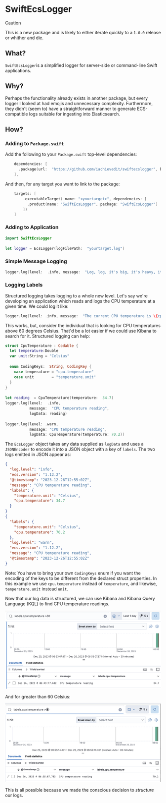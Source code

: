 # SwiftEcsLogger

> [!CAUTION]
> This is a new package and is likely to either iterate quickly to a `1.0.0` release or whither and die.


## What?

`SwiftEcsLogger`is a simplified logger for server-side or command-line Swift applications.  

## Why?

Perhaps the functionality already exists in another package, but every logger I looked at had emojis and unnecessary complexity.  Furthermore, they didn't (seem to) have a straightforward manner to generate ECS-compatible logs suitable for ingesting into Elasticsearch.

## How?

### Adding to `Package.swift`

Add the following to your `Package.swift` top-level dependencies:
```swift
    dependencies: [
      .package(url:  "https://github.com/iachievedit/swiftecslogger", branch:("main")),
    ],
```

And then, for any target you want to link to the package:
```swift
    targets: [
        .executableTarget( name: "<yourtarget>", dependencies: [
          .product(name: "SwiftEcsLogger", package: "SwiftEcsLogger")
        ])
    ]
```

### Adding to Application

```swift
import SwiftEcsLogger

let logger = EcsLogger(logFilePath:  "yourtarget.log")
```

### Simple Message Logging

```swift
logger.log(level:  .info, message:  "Log, log, it's big, it's heavy, it's wood")
```

### Logging Labels

Structured logging takes logging to a whole new level.  Let's say we're developing an application which reads and logs the CPU temperature at a given time.  We could log it like:

```swift
logger.log(level: .info, message:  "The current CPU temperature is \{cpuTemperature}")
```

This works, but, consider the individual that is looking for CPU temperatures above 60 degrees Celsius.  That'd be a lot easier if we could use Kibana to search for it.  Structured logging can help:

```swift
struct CpuTemperature : Codable {
  let temperature:Double
  var unit:String = "Celsius"

  enum CodingKeys:  String, CodingKey {
    case temperature = "cpu.temperature"
    case unit        = "temperature.unit"
  }
}

let reading  = CpuTemperature(temperature:  34.7)
logger.log(level:  .info,
           message:  "CPU temperature reading",
           logData: reading)

logger.log(level: .warn,
           message: "CPU temperature reading",
           logData: CpuTemperature(temperature: 70.2))
```

The `EcsLogger` object takes any data supplied as `logData` and
uses a `JSONEncoder` to encode it into a JSON object with a key of `labels`.  The two logs emitted in JSON appear as:

```json
{
  "log.level": "info",
  "ecs.version": "1.12.2",
  "@timestamp": "2023-12-26T12:55:02Z",
  "message": "CPU temperature reading",
  "labels": {
    "temperature.unit": "Celsius",
    "cpu.temperature": 34.7
  }
}
{
  "labels": {
    "temperature.unit": "Celsius",
    "cpu.temperature": 70.2
  },
  "log.level": "warn",
  "ecs.version": "1.12.2",
  "message": "CPU temperature reading",
  "@timestamp": "2023-12-26T12:55:02Z"
}
```

Note:  You have to bring your own `CodingKeys` enum if you want the encoding of the keys to be different from the declared struct properties.  In this example we use `cpu.temperature` instead of `temperature`, and likewise, `temperature.unit` instead `unit`.

Now that our log data is structured, we can use Kibana and Kibana Query Language (KQL) to find CPU temperature readings.

![](docs/cpuLessThan60.png)

And for greater than 60 Celsius:

![](docs/cpuGreaterThan60.png)

This is all possible because we made the conscious decision to _structure_ our logs.
